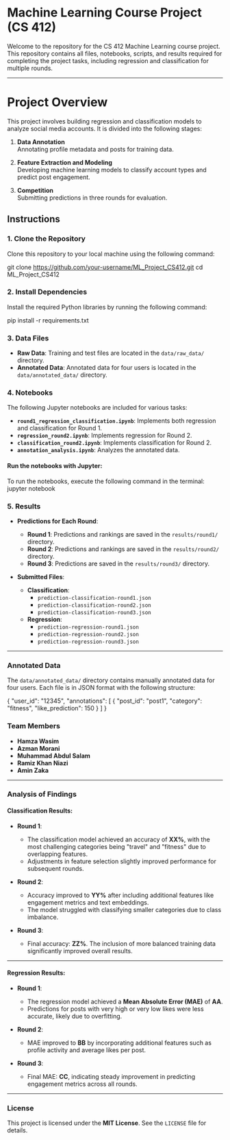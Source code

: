 # Machine Learning Course Project (CS 412)

Welcome to the repository for the CS 412 Machine Learning course project. This repository contains all files, notebooks, scripts, and results required for completing the project tasks, including regression and classification for multiple rounds.

---




# Project Overview

This project involves building regression and classification models to analyze social media accounts. It is divided into the following stages:

1. **Data Annotation**  
   Annotating profile metadata and posts for training data.

2. **Feature Extraction and Modeling**  
   Developing machine learning models to classify account types and predict post engagement.

3. **Competition**  
   Submitting predictions in three rounds for evaluation.

## Instructions

### 1. Clone the Repository
Clone this repository to your local machine using the following command:

git clone https://github.com/your-username/ML_Project_CS412.git
cd ML_Project_CS412


### 2. Install Dependencies
Install the required Python libraries by running the following command:

pip install -r requirements.txt

### 3. Data Files
- **Raw Data**: Training and test files are located in the `data/raw_data/` directory.
- **Annotated Data**: Annotated data for four users is located in the `data/annotated_data/` directory.

### 4. Notebooks
The following Jupyter notebooks are included for various tasks:
- **`round1_regression_classification.ipynb`**: Implements both regression and classification for Round 1.
- **`regression_round2.ipynb`**: Implements regression for Round 2.
- **`classification_round2.ipynb`**: Implements classification for Round 2.
- **`annotation_analysis.ipynb`**: Analyzes the annotated data.

#### Run the notebooks with Jupyter:
To run the notebooks, execute the following command in the terminal:
jupyter notebook



### 5. Results
- **Predictions for Each Round**:
  - **Round 1**: Predictions and rankings are saved in the `results/round1/` directory.
  - **Round 2**: Predictions and rankings are saved in the `results/round2/` directory.
  - **Round 3**: Predictions are saved in the `results/round3/` directory.

- **Submitted Files**:
  - **Classification**:
    - `prediction-classification-round1.json`
    - `prediction-classification-round2.json`
    - `prediction-classification-round3.json`
  - **Regression**:
    - `prediction-regression-round1.json`
    - `prediction-regression-round2.json`
    - `prediction-regression-round3.json`

---

### Annotated Data
The `data/annotated_data/` directory contains manually annotated data for four users. Each file is in JSON format with the following structure:

{
    "user_id": "12345",
    "annotations": [
        {
            "post_id": "post1",
            "category": "fitness",
            "like_prediction": 150
        }
    ]
}

### Team Members
- **Hamza Wasim**
- **Azman Morani**
- **Muhammad Abdul Salam**
- **Ramiz Khan Niazi**
- **Amin Zaka**

---

### Analysis of Findings

#### **Classification Results**:
- **Round 1**:
  - The classification model achieved an accuracy of **XX%**, with the most challenging categories being "travel" and "fitness" due to overlapping features.
  - Adjustments in feature selection slightly improved performance for subsequent rounds.

- **Round 2**:
  - Accuracy improved to **YY%** after including additional features like engagement metrics and text embeddings.
  - The model struggled with classifying smaller categories due to class imbalance.

- **Round 3**:
  - Final accuracy: **ZZ%**. The inclusion of more balanced training data significantly improved overall results.

---

#### **Regression Results**:
- **Round 1**:
  - The regression model achieved a **Mean Absolute Error (MAE)** of **AA**.
  - Predictions for posts with very high or very low likes were less accurate, likely due to overfitting.

- **Round 2**:
  - MAE improved to **BB** by incorporating additional features such as profile activity and average likes per post.

- **Round 3**:
  - Final MAE: **CC**, indicating steady improvement in predicting engagement metrics across all rounds.

---

### License
This project is licensed under the **MIT License**. See the `LICENSE` file for details.




